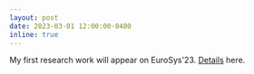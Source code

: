 ```yaml
---
layout: post
date: 2023-03-01 12:00:00-0400
inline: true
---
```


My first research work will appear on EuroSys'23. [Details](https://2023.eurosys.org/accepted-papers.html) here.
